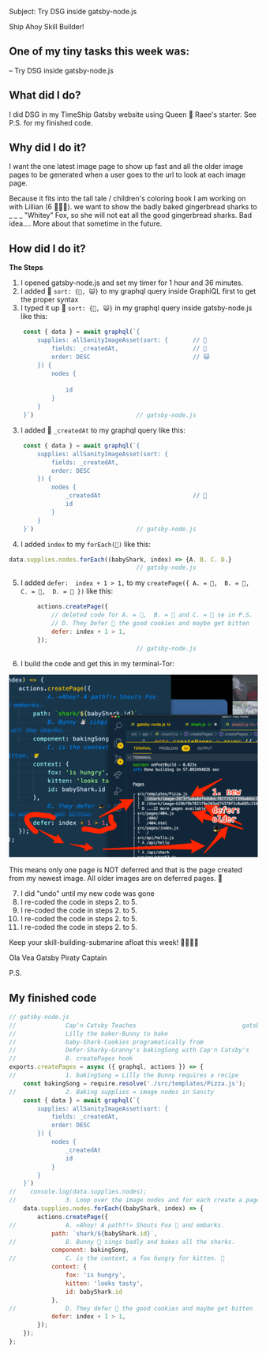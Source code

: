 Subject:
Try DSG inside gatsby-node.js

Ship Ahoy Skill Builder!

## One of my tiny tasks this week was:
– Try DSG inside gatsby-node.js

## What did I do?
I did DSG in my TimeShip Gatsby website using Queen 👑 Raee's starter. See P.S. for my finished code.

## Why did I do it?
I want the one latest image page to show up fast and all the older image pages to be generated when a user goes to the url to look at each image page.

Because it fits into the tall tale / children's coloring book I am working on with Lillian (6 🏴‍☠️👸).
we want to show the badly baked gingerbread sharks to _ _ _ "Whitey" Fox, so she will not eat all the good gingerbread sharks. Bad idea.... More about that sometime in the future.


## How did I do it?
**The Steps**
1. I opened gatsby-node.js and set my timer for 1 hour and 36 minutes.
2. I added 🎩 `sort: {🎩, 🙀}` to my graphql query inside GraphiQL first to get the proper syntax
3. I typed it up 🎩 `sort: {🔧, 🙀}` in my graphql query inside gatsby-node.js like this:

```js
    const { data } = await graphql(`{
        supplies: allSanityImageAsset(sort: {       // 🎩
            fields: _createdAt,                     // 🔧
            order: DESC                             // 🙀
        }) {
            nodes {

                id
            }
        }
    }`)                             // gatsby-node.js
```

3. I added 🔧 `_createdAt` to my graphql query like this:

```js
    const { data } = await graphql(`{
        supplies: allSanityImageAsset(sort: {
            fields: _createdAt,
            order: DESC
        }) {
            nodes {
                _createdAt                          // 🔧
                id
            }
        }
    }`)                             // gatsby-node.js
```

4. I added `index` to my `forEach(🦈)` like this:

```js
data.supplies.nodes.forEach((babyShark, index) => {A. B. C. D.}
                                    // gatsby-node.js
```

5. I added `defer:  index + 1 > 1,` to my `createPage({ A. = 🦊,  B. = 🐰, C. = 🐯,  D. = 🎩 })` like this:

```js
        actions.createPage({
            // deleted code for A. = 🦊,  B. = 🐰 and C. = 🐯 se in P.S.
            // D. They Defer 🎩 the good cookies and maybe get bitten
            defer: index + 1 > 1,
        });
                                    // gatsby-node.js
```
6. I build the code and get this in my terminal-Tor:

![The DSG-Curse of the Deferred Sharky Gingerbread](sharky-ginger-DSG_5.png)

This means only one page is NOT deferred and that is the page created from my newest image. All older images are on deferred pages. 🎩


7. I did "undo" until my new code was gone
8. I re-coded the code in steps 2. to 5.
9. I re-coded the code in steps 2. to 5.
10.  I re-coded the code in steps 2. to 5.
11.  I re-coded the code in steps 2. to 5.


Keep your skill-building-submarine afloat this week!
🔧⛵🏴‍☠️

Ola Vea
Gatsby Piraty Captain

P.S.

## My finished code

```js
// gatsby-node.js
//              Cap'n Catsby Teaches                              gatsby-node.js
//              Lilly the baker-Bunny to bake
//              baby-Shark-Cookies programatically from
//              Defer-Sharky-Granny's bakingSong with Cap'n Catsby's
//              0. createPages hook
exports.createPages = async ({ graphql, actions }) => {
//              1. bakingSong = Lilly the Bunny requires a recipe
    const bakingSong = require.resolve('./src/templates/Pizza.js');
//              2. Baking supplies = image nodes in Sanity
    const { data } = await graphql(`{
        supplies: allSanityImageAsset(sort: {
            fields: _createdAt,
            order: DESC
        }) {
            nodes {
                _createdAt
                id
            }
        }
    }`)
//    console.log(data.supplies.nodes);
//              3. Loop over the image nodes and for each create a page
    data.supplies.nodes.forEach((babyShark, index) => {
        actions.createPage({
//              A. «Ahoy! A path?!» Shouts Fox 🦊 and embarks.
            path: `shark/${babyShark.id}`,
//              B. Bunny 🐰 sings badly and bakes all the sharks.
            component: bakingSong,
//              C. is the context, a fox hungry for kitten. 🐯
            context: {
                fox: 'is hungry',
                kitten: 'looks tasty',
                id: babyShark.id
            },
//              D. They defer 🎩 the good cookies and maybe get bitten
            defer: index + 1 > 1,
        });
    });
};

```




